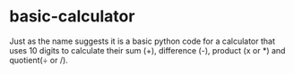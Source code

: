 # basic-calculator

Just as the name suggests it is a basic python code for a calculator that uses 10 digits to calculate their sum (+), difference (-), product (x or *) and quotient(÷ or /).
